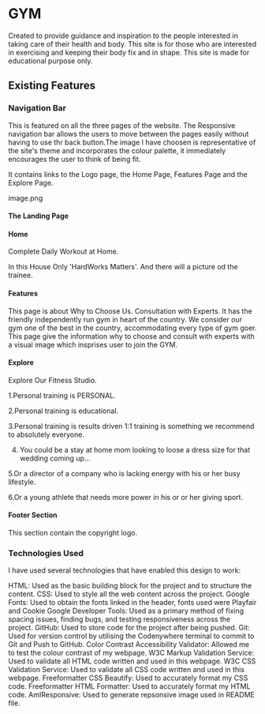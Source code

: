  <h1>GYM</h1>
Created to provide guidance and inspiration to the people interested in taking care of their health and body. This site is for those who are interested in exercising and keeping their body fix and in shape. This site is made for educational purpose only.

<h2>Existing Features</h2>

<h3>Navigation Bar</h3>

This is featured on all the three pages of the website. The Responsive navigation bar allows the users to move between the pages easily without having to use thr back button.The image I have choosen is representative of the site's theme and incorporates the colour palette, it immediately encourages the user to think of being fit.

It contains links to the Logo page, the Home Page, Features Page and the Explore Page.

image.png

<h4>The Landing Page</h4>

<h4>Home</h4>

Complete Daily Workout at Home.

In this House Only 'HardWorks Matters'.
And there will a picture od the trainee.

<h4>Features</h4>

This page is about Why to Choose Us.
Consultation with Experts.
It has the friendly independently run gym in heart of the country. We
consider our gym one of the best in the country, accommodating every
type of gym goer. This page give the information why to choose and consult with experts with a visual image which insprises user to join the GYM.

<h4>Explore</h4>

Explore Our Fitness Studio.

1.Personal training is PERSONAL.

2.Personal training is educational.

3.Personal training is results driven 1:1 training is something we
recommend to absolutely everyone.

4. You could be a stay at home mom looking to loose a dress size for
   that wedding coming up...

5.Or a director of a company who is lacking energy with his or her
busy lifestyle.

6.Or a young athlete that needs more power in his or or her giving
sport.

 <h4>Footer Section</h4>

This section contain the copyright logo.

<h3>Technologies Used</h3>

I have used several technologies that have enabled this design to work:

HTML:
Used as the basic building block for the project and to structure the content.
CSS:
Used to style all the web content across the project.
Google Fonts:
Used to obtain the fonts linked in the header, fonts used were Playfair and Cookie
Google Developer Tools:
Used as a primary method of fixing spacing issues, finding bugs, and testing responsiveness across the project.
GitHub:
Used to store code for the project after being pushed.
Git:
Used for version control by utilising the Codenywhere terminal to commit to Git and Push to GitHub.
Color Contrast Accessibility Validator:
Allowed me to test the colour contrast of my webpage.
W3C Markup Validation Service:
Used to validate all HTML code written and used in this webpage.
W3C CSS Validation Service:
Used to validate all CSS code written and used in this webpage.
Freeformatter CSS Beautify:
Used to accurately format my CSS code.
Freeformatter HTML Formatter:
Used to accurately format my HTML code.
AmIResponsive:
Used to generate repsonsive image used in README file.
